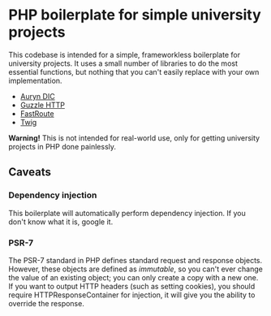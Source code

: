 # PHP boilerplate for simple university projects

This codebase is intended for a simple, frameworkless boilerplate for university projects. It uses a small number of 
libraries to do the most essential functions, but nothing that you can't easily replace with your own implementation.

- [Auryn DIC](https://github.com/rdlowrey/auryn)
- [Guzzle HTTP](http://guzzlephp.org/)
- [FastRoute](https://github.com/nikic/FastRoute)
- [Twig](http://twig.sensiolabs.org/)

**Warning!** This is not intended for real-world use, only for getting university projects in PHP done painlessly.

## Caveats

### Dependency injection

This boilerplate will automatically perform dependency injection. If you don't know what it is, google it.

### PSR-7

The PSR-7 standard in PHP defines standard request and response objects. However, these objects are defined as 
*immutable*, so you can't ever change the value of an existing object; you can only create a copy with a new one. If 
 you want to output HTTP headers (such as setting cookies), you should require HTTPResponseContainer for injection, 
 it will give you the ability to override the response.